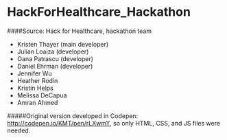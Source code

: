# HackForHealthcare_Hackathon

####Source:  Hack for Healthcare, hackathon team

* Kristen Thayer (main developer)
* Julian Loaiza (developer)
* Oana Patrascu (developer)
* Daniel Ehrman (developer)
* Jennifer Wu 
* Heather Rodin
* Kristin Helps
* Melissa DeCapua
* Amran Ahmed

#####Original version developed in Codepen: http://codepen.io/KMT/pen/rLXwmY, so only HTML, CSS, and JS files were needed.
